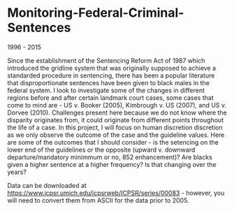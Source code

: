 # Monitoring-Federal-Criminal-Sentences
1996 - 2015

Since the establishment of the Sentencing Reform Act of 1987 which introduced the gridline
system that was originally supposed to achieve a standarded procedure in sentencing, there has been a
popular literature that disproportionate sentences have been given to black males in the federal system. I
look to investigate some of the changes in different regions before and after certain landmark court cases, some
cases that come to mind are - US v. Booker (2005), Kimbrough v. US (2007), and US v. Dorvee (2010).
Challenges present here because we do not know where the disparity originates from, it could originate from different
points throughout the life of a case. In this project, I will focus on human discretion
discretion as we only observe the outcome of the case and the guideline values. Here are some of the outcomes
that I should consider - is the setencing on the lower end of the guidelines or the opposite (upward v.
downward departure/mandatory minimmum or no, 852 enhancement)? Are blacks given a higher sentence at
a higher frequency? Is that changing over the years?

Data can be downloaded at https://www.icpsr.umich.edu/icpsrweb/ICPSR/series/00083 - however, you will need to convert
them from ASCII for the data prior to 2005.
